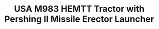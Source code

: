 ---
layout: product
title: "USA M983 HEMTT Tractor with Pershing Ⅱ Missile Erector Launcher"
price: "4500" 
desc: "Maketa"
img_path: "/assets/img/UA72077.jpg"
brand: "N/A"
available: false
special_offer: false
new: false
soon: false
cat: "010000"
subcat: "013300"
subsubcat: "0N/A"
sifra: "UA72077"
popular: true
---